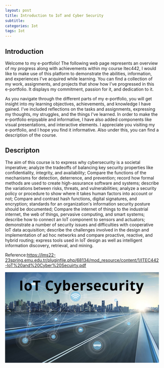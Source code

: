 ```yaml
---
layout: post
title: Introduction to IoT and Cyber Security
subtitle: 
categories: Iot
tags: Iot
---
```

## Introduction 

Welcome to my e-portfolio! The following web page represents an overview of my progress along with achievements within my course Itec442, I would like to make use of this platform to demonstrate the abilities, information, and experiences I've acquired while learning.
You can find a collection of my work, assignments, and projects that show how I've progressed in this e-portfolio. It displays my commitment, passion for it, and dedication to it.

As you navigate through the different parts of my e-portfolio, you will get insight into my learning objectives, achievements, and knowledge I have gained.
 I've included reflections on the tasks and assignments, expressing my thoughts, my struggles, and the things I've learned. In order to make the e-portfolio enjoyable and informative, I have also added components like visual presentations, and interactive elements.
I appreciate you visiting my e-portfolio, and I hope you find it informative. Also under this, you can find a description of the course.

## Descripton 

The aim of this course is to express why cybersecurity is a societal imperative; analyze the tradeoffs of balancing key security properties like confidentiality, integrity, and availability; Compare the functions of the mechanisms for detection, deterrence, and prevention; record how formal methods are used to create high-assurance software and systems; describe the variations between risks, threats, and vulnerabilities; analyze a security policy or procedure to show where it takes human factors into account or not; Compare and contrast hash functions, digital signatures, and encryption; standards for an organization's information security posture should be documented; 
Compare the internet of things to the industrial internet, the web of things, pervasive computing, and smart systems; describe how to connect an IoT component to sensors and actuators; demonstrate a number of security issues and difficulties with cooperative IoT data acquisition; describe the challenges involved in the design and implementation of ad hoc networks and compare proactive, reactive, and hybrid routing; express tools used in IoT design as well as intelligent information discovery, retrieval, and mining.

Reference:https://lms22-23spring.emu.edu.tr/pluginfile.php/68134/mod_resource/content/1/ITEC442-IoT%20and%20Cyber%20Secuirty.pdf






![datacamp certification](/assets/images/banners/intro.jpg)
